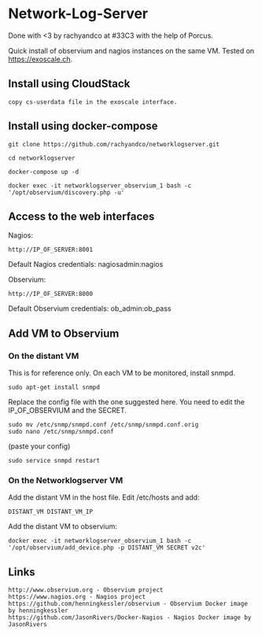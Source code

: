 # Network-Log-Server

Done with <3 by rachyandco at #33C3 with the help of Porcus.

Quick install of observium and nagios instances on the same VM. Tested on https://exoscale.ch.


## Install using CloudStack

	copy cs-userdata file in the exoscale interface.

## Install using docker-compose

	git clone https://github.com/rachyandco/networklogserver.git

	cd networklogserver

	docker-compose up -d

	docker exec -it networklogserver_observium_1 bash -c '/opt/observium/discovery.php -u'

## Access to the web interfaces

Nagios: 

	http://IP_OF_SERVER:8001

Default Nagios credentials: nagiosadmin:nagios

Observium:
	
	http://IP_OF_SERVER:8000

Default Observium credentials: ob_admin:ob_pass


## Add VM to Observium

### On the distant VM

This is for reference only. On each VM to be monitored, install snmpd.

	sudo apt-get install snmpd

Replace the config file with the one suggested here. You need to edit the IP_OF_OBSERVIUM and the SECRET.

	sudo mv /etc/snmp/snmpd.conf /etc/snmp/snmpd.conf.orig
	sudo nano /etc/snmp/snmpd.conf

(paste your config)
	
	sudo service snmpd restart

### On the Networklogserver VM

Add the distant VM in the host file. Edit /etc/hosts and add:

	DISTANT_VM DISTANT_VM_IP

Add the distant VM to observium:

	docker exec -it networklogserver_observium_1 bash -c '/opt/observium/add_device.php -p DISTANT_VM SECRET v2c'


## Links

	http://www.observium.org - Observium project
	https://www.nagios.org - Nagios project
	https://github.com/henningkessler/observium - Observium Docker image by henningkessler
	https://github.com/JasonRivers/Docker-Nagios - Nagios Docker image by JasonRivers